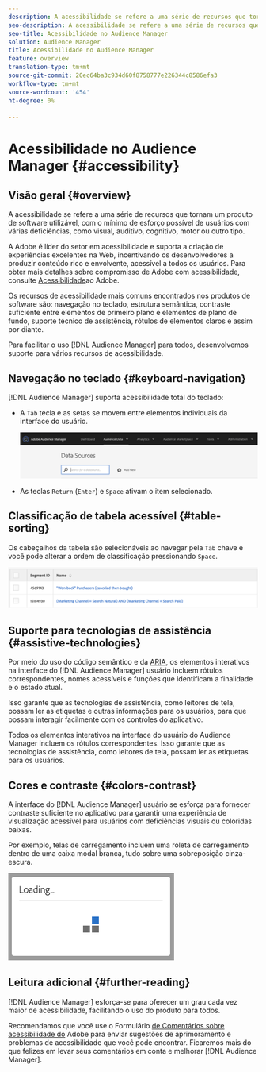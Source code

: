 ```yaml
---
description: A acessibilidade se refere a uma série de recursos que tornam um produto de software utilizável, com o mínimo de esforço possível de usuários com várias deficiências, como visual, auditivo, cognitivo, motor ou outro tipo.
seo-description: A acessibilidade se refere a uma série de recursos que tornam um produto de software utilizável, com o mínimo de esforço possível de usuários com várias deficiências, como visual, auditivo, cognitivo, motor ou outro tipo.
seo-title: Acessibilidade no Audience Manager
solution: Audience Manager
title: Acessibilidade no Audience Manager
feature: overview
translation-type: tm+mt
source-git-commit: 20ec64ba3c934d60f8758777e226344c8586efa3
workflow-type: tm+mt
source-wordcount: '454'
ht-degree: 0%

---
```



# Acessibilidade no Audience Manager {#accessibility}

## Visão geral {#overview}

A acessibilidade se refere a uma série de recursos que tornam um produto de software utilizável, com o mínimo de esforço possível de usuários com várias deficiências, como visual, auditivo, cognitivo, motor ou outro tipo.

A Adobe é líder do setor em acessibilidade e suporta a criação de experiências excelentes na Web, incentivando os desenvolvedores a produzir conteúdo rico e envolvente, acessível a todos os usuários. Para obter mais detalhes sobre compromisso de Adobe com acessibilidade, consulte [Acessibilidade](https://www.adobe.com/accessibility.html)ao Adobe.

Os recursos de acessibilidade mais comuns encontrados nos produtos de software são: navegação no teclado, estrutura semântica, contraste suficiente entre elementos de primeiro plano e elementos de plano de fundo, suporte técnico de assistência, rótulos de elementos claros e assim por diante.

Para facilitar o uso [!DNL Audience Manager] para todos, desenvolvemos suporte para vários recursos de acessibilidade.

## Navegação no teclado {#keyboard-navigation}

[!DNL Audience Manager] suporta acessibilidade total do teclado:

* A `Tab` tecla e as setas se movem entre elementos individuais da interface do usuário.

   ![destaque de acessibilidade](assets/accesibility-highlight.png)

* As teclas `Return` (`Enter`) e `Space` ativam o item selecionado.

## Classificação de tabela acessível {#table-sorting}

Os cabeçalhos da tabela são selecionáveis ao navegar pela `Tab` chave e você pode alterar a ordem de classificação pressionando `Space`.

![cabeçalhos de tabela de acessibilidade](assets/accessibility-table-headers.png)

## Suporte para tecnologias de assistência {#assistive-technologies}

Por meio do uso do código semântico e da [ARIA](https://www.w3.org/WAI/standards-guidelines/aria/), os elementos interativos na interface do [!DNL Audience Manager] usuário incluem rótulos correspondentes, nomes acessíveis e funções que identificam a finalidade e o estado atual.

Isso garante que as tecnologias de assistência, como leitores de tela, possam ler as etiquetas e outras informações para os usuários, para que possam interagir facilmente com os controles do aplicativo.

Todos os elementos interativos na interface do usuário do Audience Manager incluem os rótulos correspondentes. Isso garante que as tecnologias de assistência, como leitores de tela, possam ler as etiquetas para os usuários.

## Cores e contraste {#colors-contrast}

A interface do [!DNL Audience Manager] usuário se esforça para fornecer contraste suficiente no aplicativo para garantir uma experiência de visualização acessível para usuários com deficiências visuais ou coloridas baixas.

Por exemplo, telas de carregamento incluem uma roleta de carregamento dentro de uma caixa modal branca, tudo sobre uma sobreposição cinza-escura.

![carregamento de acessibilidade](assets/accessibility-loading.png)

## Leitura adicional {#further-reading}

[!DNL Audience Manager] esforça-se para oferecer um grau cada vez maior de acessibilidade, facilitando o uso do produto para todos.

Recomendamos que você use o Formulário [de Comentários sobre acessibilidade do](https://www.adobe.com/accessibility/feedback.html) Adobe para enviar sugestões de aprimoramento e problemas de acessibilidade que você pode encontrar. Ficaremos mais do que felizes em levar seus comentários em conta e melhorar [!DNL Audience Manager].